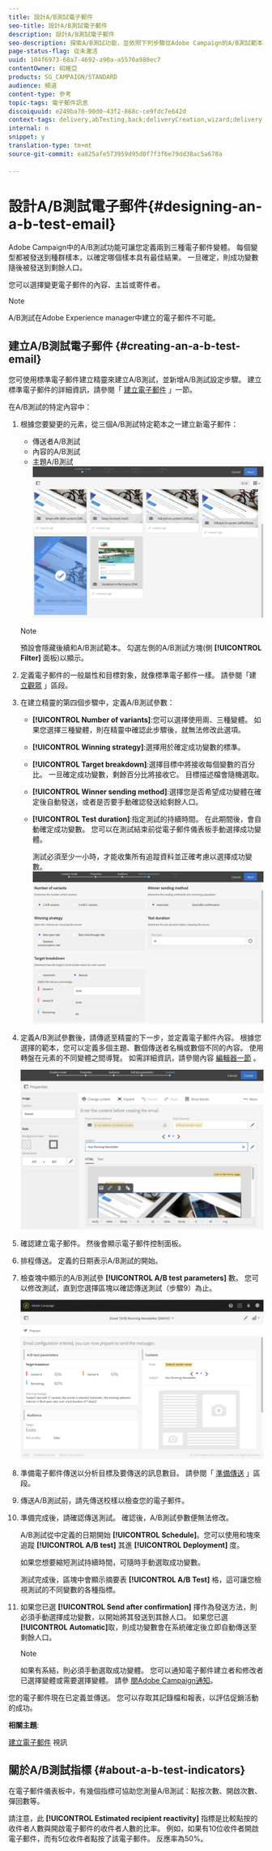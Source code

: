 ```yaml
---
title: 設計A/B測試電子郵件
seo-title: 設計A/B測試電子郵件
description: 設計A/B測試電子郵件
seo-description: 探索A/B測試功能，並依照下列步驟從Adobe Campaign的A/B測試範本建立電子郵件。
page-status-flag: 從未激活
uuid: 104f6973-68a7-4692-a90a-a5570a980ec7
contentOwner: 紹維亞
products: SG_CAMPAIGN/STANDARD
audience: 頻道
content-type: 參考
topic-tags: 電子郵件訊息
discoiquuid: e249ba70-90d0-43f2-868c-ce9fdc7e642d
context-tags: delivery,abTesting,back;deliveryCreation,wizard;delivery,main
internal: n
snippet: y
translation-type: tm+mt
source-git-commit: ea825afe573959d95d0f7f3f6e79dd38ac5a678a

---
```



# 設計A/B測試電子郵件{#designing-an-a-b-test-email}

Adobe Campaign中的A/B測試功能可讓您定義兩到三種電子郵件變體。 每個變型都被發送到種群樣本，以確定哪個樣本具有最佳結果。 一旦確定，則成功變數隨後被發送到剩餘人口。

您可以選擇變更電子郵件的內容、主旨或寄件者。

>[!NOTE]
>
>A/B測試在Adobe Experience manager中建立的電子郵件不可能。

## 建立A/B測試電子郵件 {#creating-an-a-b-test-email}

您可使用標準電子郵件建立精靈來建立A/B測試，並新增A/B測試設定步驟。 建立標準電子郵件的詳細資訊，請參閱「 [建立電子郵件](../../channels/using/creating-an-email.md) 」一節。

在A/B測試的特定內容中：

1. 根據您要變更的元素，從三個A/B測試特定範本之一建立新電子郵件：

   * 傳送者A/B測試
   * 內容的A/B測試
   * 主題A/B測試
   ![](assets/create_ab_testing.png)

   >[!NOTE]
   >
   >預設會隱藏後續和A/B測試範本。 勾選左側的A/B測試方塊(側 **[!UICONTROL Filter]** 面板)以顯示。

1. 定義電子郵件的一般屬性和目標對象，就像標準電子郵件一樣。 請參閱「建 [立觀眾](../../audiences/using/creating-audiences.md) 」區段。
1. 在建立精靈的第四個步驟中，定義A/B測試參數：

   * **[!UICONTROL Number of variants]**:您可以選擇使用兩、三種變體。 如果您選擇三種變體，則在精靈中確認此步驟後，就無法修改此選項。
   * **[!UICONTROL Winning strategy]**:選擇用於確定成功變數的標準。
   * **[!UICONTROL Target breakdown]**:選擇目標中將接收每個變數的百分比。 一旦確定成功變數，剩餘百分比將接收它。 目標描述檔會隨機選取。
   * **[!UICONTROL Winner sending method]**:選擇您是否希望成功變體在確定後自動發送，或者是否要手動確認發送給剩餘人口。
   * **[!UICONTROL Test duration]**:指定測試的持續時間。 在此期間後，會自動確定成功變數。 您可以在測試結束前從電子郵件儀表板手動選擇成功變體。

      測試必須至少一小時，才能收集所有追蹤資料並正確考慮以選擇成功變數。
   ![](assets/ab_parameters.png)

1. 定義A/B測試參數後，請傳遞至精靈的下一步，並定義電子郵件內容。 根據您選擇的範本，您可以定義多個主題、數個傳送者名稱或數個不同的內容。 使用轉盤在元素的不同變體之間導覽。 如需詳細資訊，請參閱內容 [編輯器一節](../../designing/using/overview.md) 。

   ![](assets/create_ab_testing2.png)

1. 確認建立電子郵件。 然後會顯示電子郵件控制面板。
1. 排程傳送。 定義的日期表示A/B測試的開始。
1. 檢查塊中顯示的A/B測試參 **[!UICONTROL A/B test parameters]** 數。 您可以修改測試，直到您選擇區塊以確認傳送測試（步驟9）為止。

   ![](assets/create_ab_testing3.png)

1. 準備電子郵件傳送以分析目標及要傳送的訊息數目。 請參閱「 [準備傳送](../../sending/using/preparing-the-send.md) 」區段。
1. 傳送A/B測試前，請先傳送校樣以檢查您的電子郵件。
1. 準備完成後，請確認傳送測試。 確認後，A/B測試參數便無法修改。

   A/B測試從中定義的日期開始 **[!UICONTROL Schedule]**。您可以使用和塊來追蹤 **[!UICONTROL A/B test]** 其進 **[!UICONTROL Deployment]** 度。

   如果您想要縮短測試持續時間，可隨時手動選取成功變數。

   測試完成後，區塊中會顯示摘要表 **[!UICONTROL A/B Test]** 格，這可讓您檢視測試的不同變數的各種指標。

1. 如果您已選 **[!UICONTROL Send after confirmation]** 擇作為發送方法，則必須手動選擇成功變數，以開始將其發送到其餘人口。 如果您已選 **[!UICONTROL Automatic]**&#x200B;取，則成功變數會在系統確定後立即自動傳送至剩餘人口。

   >[!NOTE]
   >
   >如果有系結，則必須手動選取成功變體。 您可以通知電子郵件建立者和修改者已選擇變體或需要選擇變體。 請參 [閱Adobe Campaign通知](../../administration/using/sending-internal-notifications.md)。

您的電子郵件現在已定義並傳送。 您可以存取其記錄檔和報表，以評估促銷活動的成功。

**相關主題**:

[建立電子郵件](https://helpx.adobe.com/campaign/kt/acs/using/acs-create-email-from-homepage-feature-video-use.html) 視訊

## 關於A/B測試指標 {#about-a-b-test-indicators}

在電子郵件儀表板中，有幾個指標可協助您測量A/B測試：點按次數、開啟次數、彈回數等。

請注意，此 **[!UICONTROL Estimated recipient reactivity]** 指標是比較點按的收件者人數與開啟電子郵件的收件者人數的比率。 例如，如果有10位收件者開啟電子郵件，而有5位收件者點按了該電子郵件。 反應率為50%。
